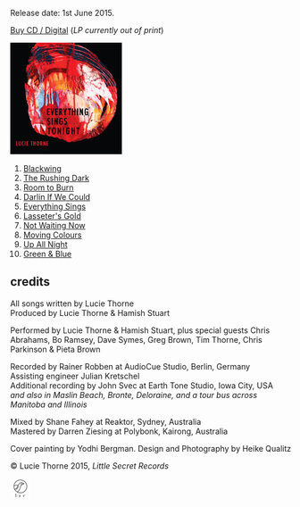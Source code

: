 <!--| ## EVERYTHING SINGS TONIGHT |-->

Release date: 1st June 2015.

[Buy CD / Digital](https://luciethorne.bandcamp.com/album/everything-sings-tonight) (*LP currently out of print*)

![](data/image/cover/everything-sings.jpg)

1. [Blackwing](?p=albums/everything-sings-tonight/texts#blackwing)
2. [The Rushing Dark](?p=albums/everything-sings-tonight/texts#the-rushing-dark)
3. [Room to Burn](?p=albums/everything-sings-tonight/texts#room-to-burn)
4. [Darlin If We Could](?p=albums/everything-sings-tonight/texts#darlin-if-we-could)
5. [Everything Sings](?p=albums/everything-sings-tonight/texts#everything-sings)
6. [Lasseter's Gold](?p=albums/everything-sings-tonight/texts#lasseters-gold)
7. [Not Waiting Now](?p=albums/everything-sings-tonight/texts#not-waiting-now)
8. [Moving Colours](?p=albums/everything-sings-tonight/texts#moving-colours)
9. [Up All Night](?p=albums/everything-sings-tonight/texts#up-all-night)
10. [Green & Blue](?p=albums/everything-sings-tonight/texts#green-blue)

## credits

All songs written by Lucie Thorne\
Produced by Lucie Thorne & Hamish Stuart

Performed by Lucie Thorne & Hamish Stuart, plus special guests Chris Abrahams, Bo Ramsey, Dave Symes, Greg Brown, Tim Thorne, Chris Parkinson & Pieta Brown

Recorded by Rainer Robben at AudioCue Studio, Berlin, Germany\
Assisting engineer Julian Kretschel\
Additional recording by John Svec at Earth Tone Studio, Iowa City, USA \
*and also in Maslin Beach, Bronte, Deloraine, and a tour bus across Manitoba and Illinois*

Mixed by Shane Fahey at Reaktor, Sydney, Australia\
Mastered by Darren Ziesing at Polybonk, Kairong, Australia

Cover painting by Yodhi Bergman. Design and Photography by Heike Qualitz

© Lucie Thorne 2015, *Little Secret Records*

![](data/image/ground/lsr-35.png)
